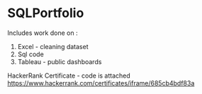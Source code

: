 # SQLPortfolio

Includes work done on :
1. Excel - cleaning dataset  
2. Sql code  
3. Tableau - public dashboards 


HackerRank Certificate - code is attached 
https://www.hackerrank.com/certificates/iframe/685cb4bdf83a
